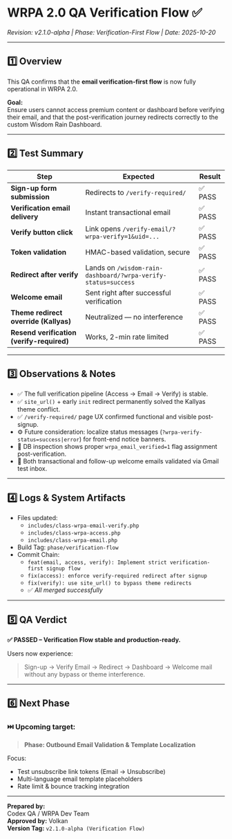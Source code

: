 # WRPA 2.0 QA Verification Flow ✅

_Revision: v2.1.0-alpha | Phase: Verification-First Flow | Date: 2025-10-20_

---

## 1️⃣ Overview

This QA confirms that the **email verification-first flow** is now fully operational in WRPA 2.0.

**Goal:**  
Ensure users cannot access premium content or dashboard before verifying their email, and that the post-verification journey redirects correctly to the custom Wisdom Rain Dashboard.

---

## 2️⃣ Test Summary

| Step | Expected | Result |
|------|-----------|--------|
| **Sign-up form submission** | Redirects to `/verify-required/` | ✅ PASS |
| **Verification email delivery** | Instant transactional email | ✅ PASS |
| **Verify button click** | Link opens `/verify-email/?wrpa-verify=1&uid=...` | ✅ PASS |
| **Token validation** | HMAC-based validation, secure | ✅ PASS |
| **Redirect after verify** | Lands on `/wisdom-rain-dashboard/?wrpa-verify-status=success` | ✅ PASS |
| **Welcome email** | Sent right after successful verification | ✅ PASS |
| **Theme redirect override (Kallyas)** | Neutralized — no interference | ✅ PASS |
| **Resend verification (verify-required)** | Works, 2-min rate limited | ✅ PASS |

---

## 3️⃣ Observations & Notes

- ✅ The full verification pipeline (Access → Email → Verify) is stable.  
- ✅ `site_url()` + early `init` redirect permanently solved the Kallyas theme conflict.  
- ✅ `/verify-required/` page UX confirmed functional and visible post-signup.  
- ⚙️ Future consideration: localize status messages (`?wrpa-verify-status=success|error`) for front-end notice banners.  
- 🧩 DB inspection shows proper `wrpa_email_verified=1` flag assignment post-verification.  
- 💌 Both transactional and follow-up welcome emails validated via Gmail test inbox.  

---

## 4️⃣ Logs & System Artifacts

- Files updated:  
  - `includes/class-wrpa-email-verify.php`  
  - `includes/class-wrpa-access.php`  
  - `includes/class-wrpa-email.php`  
- Build Tag: `phase/verification-flow`  
- Commit Chain:  
  - `feat(email, access, verify): Implement strict verification-first signup flow`  
  - `fix(access): enforce verify-required redirect after signup`  
  - `fix(verify): use site_url() to bypass theme redirects`  
  - ✅ _All merged successfully_  

---

## 5️⃣ QA Verdict

**✅ PASSED – Verification Flow stable and production-ready.**

Users now experience:
> Sign-up → Verify Email → Redirect → Dashboard → Welcome mail  
without any bypass or theme interference.

---

## 6️⃣ Next Phase

### ⏭️ Upcoming target:
> **Phase: Outbound Email Validation & Template Localization**

Focus:
- Test unsubscribe link tokens (Email → Unsubscribe)
- Multi-language email template placeholders
- Rate limit & bounce tracking integration

---

**Prepared by:**  
Codex QA / WRPA Dev Team  
**Approved by:** Volkan  
**Version Tag:** `v2.1.0-alpha (Verification Flow)`
